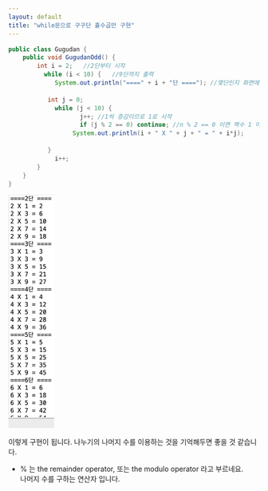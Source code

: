```yaml
---
layout: default
title: "while문으로 구구단 홀수곱만 구현"
---
```




```java
public class Gugudan {
    public void GugudanOdd() {
        int i = 2;   //2단부터 시작
	      while (i < 10) {   //9단까지 출력
	         System.out.println("====" + i + "단 ===="); //몇단인지 화면에 출력

           int j = 0;
	         while (j < 10) {
	    	        j++; //1씩 증감이므로 1로 시작
	    	        if (j % 2 == 0) continue; //n % 2 == 0 이면 짝수 1 이면 홀수 (나머지)
	              System.out.println(i + " X " + j + " = " + i*j);

           }
	         i++;
        }
    }
}

```

<img src="/assets/images/gugudanResult.png" alt="gugudanResult.png" width="92" height="468">

이렇게 구현이 됩니다. 나누기의 나머지 수를 이용하는 것을 기억해두면 좋을 것 같습니다.

* % 는 the remainder operator, 또는 the modulo operator 라고 부르네요.  
나머지 수를 구하는 연산자 입니다.
